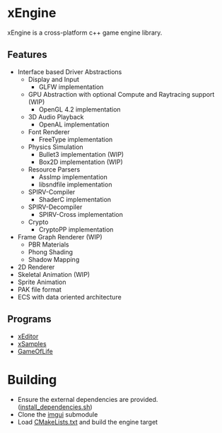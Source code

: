 # xEngine
xEngine is a cross-platform c++ game engine library.

## Features
- Interface based Driver Abstractions
  - Display and Input
    - GLFW implementation
  - GPU Abstraction with optional Compute and Raytracing support (WIP)
    - OpenGL 4.2 implementation
  - 3D Audio Playback
    - OpenAL implementation
  - Font Renderer
    - FreeType implementation
  - Physics Simulation
    - Bullet3 implementation (WIP)
    - Box2D implementation (WIP)
  - Resource Parsers
    - AssImp implementation
    - libsndfile implementation
  - SPIRV-Compiler
    - ShaderC implementation
  - SPIRV-Decompiler
    - SPIRV-Cross implementation
  - Crypto
    - CryptoPP implementation
- Frame Graph Renderer (WIP)
  - PBR Materials
  - Phong Shading
  - Shadow Mapping
- 2D Renderer
- Skeletal Animation (WIP)
- Sprite Animation
- PAK file format
- ECS with data oriented architecture

## Programs
- [xEditor](https://github.com/vetux/xeditor)
- [xSamples](https://github.com/vetux/xsamples)
- [GameOfLife](https://github.com/vetux/gameoflife)

# Building
- Ensure the external dependencies are provided. ([install_dependencies.sh](install_dependencies.sh]))
- Clone the [imgui](submodules/imgui) submodule
- Load [CMakeLists.txt](CMakeLists.txt) and build the engine target